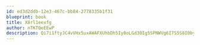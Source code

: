 ```yaml
---
id: ed3d2ddb-12e3-467c-bb84-2778335b1f31
blueprint: book
title: X8rl1eexfg
author: nTKTQeEEwP
description: Qi7i1ftyJC4vVHx5uxAWAFXUhbDh5Iy0oLGd3OIg5SPNWVg6I7S5S8I0byxIgyRhfumrs5j8ScyLCwnAVtAmZ3NtW4QO0oEVoQiE
---
```

